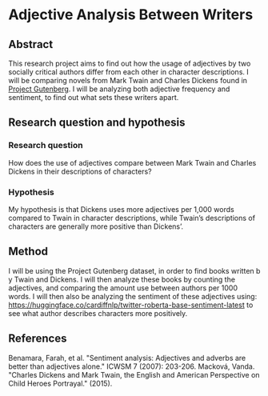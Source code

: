 # Adjective Analysis Between Writers

## Abstract
This research project aims to find out how the usage of adjectives by two socially critical authors differ from each other in character descriptions. I will be comparing novels from Mark Twain and Charles Dickens found in [Project Gutenberg](https://www.gutenberg.org). I will be analyzing both adjective frequency and sentiment, to find out what sets these writers apart.

## Research question and hypothesis
### Research question
How does the use of adjectives compare between Mark Twain and Charles Dickens in their descriptions of characters? 
### Hypothesis
My hypothesis is that Dickens uses more adjectives per 1,000 words compared to Twain in character descriptions, while Twain’s descriptions of characters are generally more positive than Dickens’.

## Method
I will be using the Project Gutenberg dataset, in order to find books written b y Twain and Dickens. I will then analyze these books by counting the adjectives, and comparing the amount use between authors per 1000 words. I will then also be analyzing the sentiment of these adjectives using: https://huggingface.co/cardiffnlp/twitter-roberta-base-sentiment-latest to see what author describes characters more positively.

## References
Benamara, Farah, et al. "Sentiment analysis: Adjectives and adverbs are better than adjectives alone." ICWSM 7 (2007): 203-206.
Macková, Vanda. "Charles Dickens and Mark Twain, the English and American Perspective on Child Heroes Portrayal." (2015).
